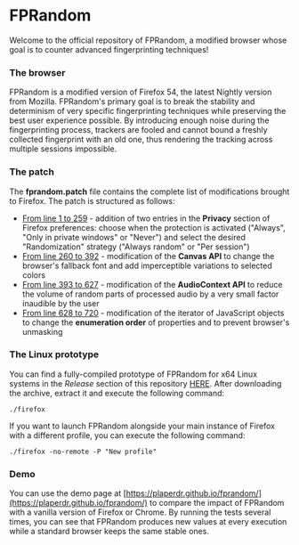 # FPRandom

Welcome to the official repository of FPRandom, a modified browser
whose goal is to counter advanced fingerprinting techniques!

### The browser
FPRandom is a modified version of Firefox 54, the latest Nightly version
from Mozilla. FPRandom's primary goal is to break the stability and determinism
of very specific fingerprinting techniques while preserving the best user experience possible.
By introducing enough noise during the fingerprinting process, trackers are fooled and cannot bound 
a freshly collected fingerprint with an old one, thus rendering the tracking across
multiple sessions impossible.

### The patch
The **fprandom.patch** file contains the complete list of modifications brought
to Firefox. The patch is structured as follows:
* [From line 1 to 259](https://github.com/plaperdr/fprandom/blob/master/fprandom.patch#L1) -
addition of two entries in the **Privacy** section of Firefox preferences: choose
when the protection is activated ("Always", "Only in private windows" or "Never") and select the desired "Randomization" strategy ("Always random" or "Per session")
* [From line 260 to 392](https://github.com/plaperdr/fprandom/blob/master/fprandom.patch#L260) -
modification of the **Canvas API** to change the browser's fallback font and add imperceptible
variations to selected colors
* [From line 393 to 627](https://github.com/plaperdr/fprandom/blob/master/fprandom.patch#L393) -
modification of the **AudioContext API** to reduce the volume of random parts of
processed audio by a very small factor inaudible by the user
* [From line 628 to 720](https://github.com/plaperdr/fprandom/blob/master/fprandom.patch#L628) -
modification of the iterator of JavaScript objects to change the **enumeration order** of properties
and to prevent browser's unmasking


### The Linux prototype
You can find a fully-compiled prototype of FPRandom for x64 Linux systems 
in the _Release_ section of this repository 
[HERE](https://github.com/plaperdr/fprandom/releases).
After downloading the archive, extract it and execute the following command:

    ./firefox

If you want to launch FPRandom alongside your main instance of Firefox with a different
profile, you can execute the following command:

    ./firefox -no-remote -P "New profile"
    
    
### Demo
You can use the demo page at
[https://plaperdr.github.io/fprandom/](https://plaperdr.github.io/fprandom/)
to compare the impact of FPRandom with a vanilla version of Firefox or Chrome.
By running the tests several times, you can see that FPRandom produces new values at every
execution while a standard browser keeps the same stable ones.








